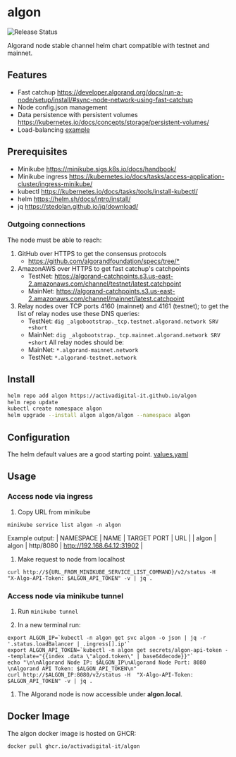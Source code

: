 # algon

![Release Status](https://github.com/ActivaDigital-it/algon/actions/workflows/release.yaml/badge.svg)

Algorand node stable channel helm chart compatible with testnet and mainnet.

## Features

- Fast catchup https://developer.algorand.org/docs/run-a-node/setup/install/#sync-node-network-using-fast-catchup
- Node config.json management
- Data persistence with persistent volumes https://kubernetes.io/docs/concepts/storage/persistent-volumes/
- Load-balancing [example](example/load-balancer/README.md)

## Prerequisites

- Minikube https://minikube.sigs.k8s.io/docs/handbook/
- Minikube ingress https://kubernetes.io/docs/tasks/access-application-cluster/ingress-minikube/
- kubectl https://kubernetes.io/docs/tasks/tools/install-kubectl/
- helm https://helm.sh/docs/intro/install/
- jq https://stedolan.github.io/jq/download/

### Outgoing connections

The node must be able to reach:

1. GitHub over HTTPS to get the consensus protocols
   - <https://github.com/algorandfoundation/specs/tree/*>
2. AmazonAWS over HTTPS to get fast catchup's catchpoints
   - TestNet: <https://algorand-catchpoints.s3.us-east-2.amazonaws.com/channel/testnet/latest.catchpoint>
   - MainNet: <https://algorand-catchpoints.s3.us-east-2.amazonaws.com/channel/mainnet/latest.catchpoint>
3. Relay nodes over TCP ports 4160 (mainnet) and 4161 (testnet); to get the list of relay nodes use these DNS queries:
   - TestNet: `dig _algobootstrap._tcp.testnet.algorand.network SRV +short`
   - MainNet: `dig _algobootstrap._tcp.mainnet.algorand.network SRV +short`
   All relay nodes should be:
   - MainNet: `*.algorand-mainnet.network`
   - TestNet: `*.algorand-testnet.network`

## Install

```sh
helm repo add algon https://activadigital-it.github.io/algon
helm repo update
kubectl create namespace algon
helm upgrade --install algon algon/algon --namespace algon
```

## Configuration

The helm default values are a good starting point. [values.yaml](charts/algon/values.yaml)

## Usage

### Access node via ingress

1. Copy URL from minikube
```
minikube service list algon -n algon
```

Example output:
| NAMESPACE | NAME  | TARGET PORT |            URL             |
| algon     | algon | http/8080   | http://192.168.64.12:31902 |


1. Make request to node from localhost
```
curl http://${URL_FROM_MINIKUBE_SERVICE_LIST_COMMAND}/v2/status -H  "X-Algo-API-Token: $ALGON_API_TOKEN" -v | jq .
```

### Access node via minikube tunnel

1. Run `minikube tunnel`

1. In a new terminal run:
```
export ALGON_IP=`kubectl -n algon get svc algon -o json | jq -r '.status.loadBalancer | .ingress[].ip'`
export ALGON_API_TOKEN=`kubectl -n algon get secrets/algon-api-token --template="{{index .data \"algod.token\" | base64decode}}"`
echo "\n\nAlgorand Node IP: $ALGON_IP\nAlgorand Node Port: 8080 \nAlgorand API Token: $ALGON_API_TOKEN\n"
curl http://$ALGON_IP:8080/v2/status -H  "X-Algo-API-Token: $ALGON_API_TOKEN" -v | jq .
```

1. The Algorand node is now accessible under **algon.local**.

## Docker Image

The algon docker image is hosted on GHCR:

```
docker pull ghcr.io/activadigital-it/algon
```
